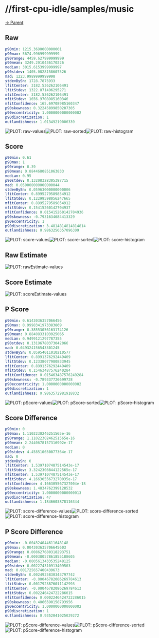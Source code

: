 
# //first-cpu-idle/samples/music

[→ Parent](../..)


## Raw


```yaml
p90min: 1215.3690000000001
p90max: 5674.996999999999
p90range: 4459.627999999999
p90mean: 3249.2010436170226
median: 3015.6153999999997
p90stdev: 1405.0828158607526
mad: 1223.9989999999998
stdevBySn: 1728.7875933
lfitCenter: 3182.536262106491
lfitStdev: 1322.071496295271
mfitCenter: 3182.536262106491
mfitStdev: 1656.9708985160346
mfitConfidence: 165.69708985160347
p90skewness: 0.32245899850207305
p90eccentricity: 1.0000000000000002
p90discretization: 1
outlandishness: 1.01349219006339

```

![PLOT: raw-values](./raw/values.svg)![PLOT: raw-sorted](./raw/sorted.svg)![PLOT: raw-histogram](./raw/histogram.svg)
## Score


```yaml
p90min: 0.61
p90max: 1
p90range: 0.39
p90mean: 0.8844680851063833
median: 0.95
p90stdev: 0.13208328305387715
mad: 0.050000000000000044
stdevBySn: 0.05963000000000006
lfitCenter: 0.8995279589854912
lfitStdev: 0.12299598056247665
mfitCenter: 0.8995279589854912
mfitStdev: 0.15415260142704937
mfitConfidence: 0.015415260142704936
p90skewness: -0.7931634684413329
p90eccentricity: 1
p90discretization: 3.4814814814814814
outlandishness: 0.9863256357096309

```

![PLOT: score-values](./score/values.svg)![PLOT: score-sorted](./score/sorted.svg)![PLOT: score-histogram](./score/histogram.svg)
## Raw Estimate

![PLOT: rawEstimate-values](./rawEstimate/values.svg)
## Score Estimate

![PLOT: scoreEstimate-values](./scoreEstimate/values.svg)
## P Score


```yaml
p90min: 0.6143036357066456
p90max: 0.9998341973383869
p90range: 0.38553056163174126
p90mean: 0.8840833103925065
median: 0.9499121297787355
p90stdev: 0.13196780373042066
mad: 0.049324156543301245
stdevBySn: 0.05954011010210577
lfitCenter: 0.8991376292449409
lfitStdev: 0.12338077980833945
mfitCenter: 0.8991376292449409
mfitStdev: 0.15463487576240284
mfitConfidence: 0.015463487576240284
p90skewness: -0.789337726699728
p90eccentricity: 1.0000000000000002
p90discretization: 1
outlandishness: 0.9863572981918832

```

![PLOT: pScore-values](./pScore/values.svg)![PLOT: pScore-sorted](./pScore/sorted.svg)![PLOT: pScore-histogram](./pScore/histogram.svg)
## Score Difference


```yaml
p90min: 0
p90max: 1.1102230246251565e-16
p90range: 1.1102230246251565e-16
p90mean: 2.2440678157316992e-17
median: 0
p90stdev: 4.458510650077364e-17
mad: 0
stdevBySn: 0
lfitCenter: 1.5397107487514543e-17
lfitStdev: 3.3242308844122565e-17
mfitCenter: 1.5397107487514543e-17
mfitStdev: 4.1663055673270035e-17
mfitConfidence: 4.166305567327004e-18
p90skewness: 1.4834762399128532
p90eccentricity: 1.0000000000000013
p90discretization: 47
outlandishness: 1.1846603878116344

```

![PLOT: score-difference-values](./score-difference/values.svg)![PLOT: score-difference-sorted](./score-difference/sorted.svg)![PLOT: score-difference-histogram](./score-difference/histogram.svg)
## P Score Difference


```yaml
p90min: -0.004324044611648148
p90max: 0.004303635706645603
p90range: 0.008627680318293751
p90mean: -0.00038057861855188605
median: -0.0005613433535248125
p90stdev: 0.002274310913409503
mad: 0.001725657400439673
stdevBySn: 0.0024925830343797742
lfitCenter: -0.00046782086269784613
lfitStdev: 0.0017923876011142993
mfitCenter: -0.00046782086269784613
mfitStdev: 0.002246424722286015
mfitConfidence: 0.0002246424722286015
p90skewness: 0.4066590158793956
p90eccentricity: 1.0000000000000002
p90discretization: 1
outlandishness: 0.9352041025029272

```

![PLOT: pScore-difference-values](./pScore-difference/values.svg)![PLOT: pScore-difference-sorted](./pScore-difference/sorted.svg)![PLOT: pScore-difference-histogram](./pScore-difference/histogram.svg)